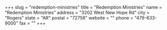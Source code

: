 +++
slug = "redemption-ministries"
title = "Redemption Ministries"
name = "Redemption Ministries"
address = "3202 West New Hope Rd"
city = "Rogers"
state = "AR"
postal = "72758"
website = ""
phone = "479-633-9000"
fax = ""
+++
